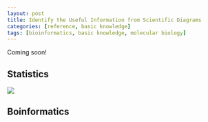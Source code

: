 ```yaml
---
layout: post
title: Identify the Useful Information from Scientific Diagrams
categories: [reference, basic knowledge]
tags: [bioinformatics, basic knowledge, molecular biology]
---
```


Coming soon!

## Statistics

![](http://i.imgur.com/7KVPNZo.jpg)

## Boinformatics 
